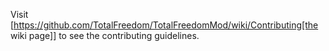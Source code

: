 Visit [https://github.com/TotalFreedom/TotalFreedomMod/wiki/Contributing[the wiki page]] to see the contributing guidelines.
